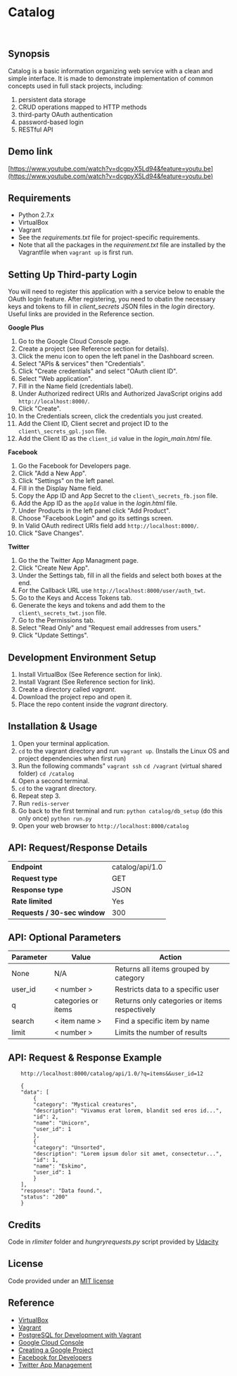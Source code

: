 Catalog
===
<br>

Synopsis
---
Catalog is a basic information organizing web service with a clean and 
simple interface. It is made to demonstrate implementation of common 
concepts used in full stack projects, including:

1. persistent data storage
2. CRUD operations mapped to HTTP methods
3. third-party OAuth authentication
4. password-based login
5. RESTful API


Demo link
---
[https://www.youtube.com/watch?v=dcgpyX5Ld94&feature=youtu.be](https://www.youtube.com/watch?v=dcgpyX5Ld94&feature=youtu.be)


Requirements
---
+ Python 2.7.x
+ VirtualBox
+ Vagrant
+ See the _requirements.txt_ file for project-specific requirements.
+ Note that all the packages in the _requirement.txt_ file are installed
  by the Vagrantfile when `vagrant up` is first run.


Setting Up Third-party Login
---
You will need to register this application with a service below to enable
the OAuth login feature. After registering, you need to obatin the necessary keys
and tokens to fill in _client\_secrets_ JSON files in the _login_ directory.
Useful links are provided in the Reference section.
<br>

**Google Plus**

1. Go to the Google Cloud Console page.
2. Create a project (see Reference section for details).
3. Click the menu icon to open the left panel in the Dashboard screen.
4. Select "APIs & services" then "Credentials".
5. Click "Create credentials" and select "OAuth client ID".
6. Select "Web application".
7. Fill in the Name field (credentials label).
8. Under Authorized redirect URIs and Authorized JavaScript origins add `http://localhost:8000/`.
9. Click "Create".
10. In the Credentials screen, click the credentials you just created.
11. Add the Client ID, Client secret and project ID to the `client\_secrets_gpl.json` file.
12. Add the Client ID as the `client_id` value in the _login\_main.html_ file.

**Facebook**

1. Go the Facebook for Developers page.
2. Click "Add a New App".
3. Click "Settings" on the left panel.
4. Fill in the Display Name field.
5. Copy the App ID and App Secret to the `client\_secrets_fb.json` file.
6. Add the App ID as the `appId` value in the _login.html_ file.
6. Under Products in the left panel click "Add Product".
7. Choose "Facebook Login" and go its settings screen.
8. In Valid OAuth redirect URIs field add `http://localhost:8000/`.
9. Click "Save Changes".

**Twitter**

1. Go the the Twitter App Managment page.
2. Click "Create New App".
3. Under the Settings tab, fill in all the fields and select both boxes at the end.
4. For the Callback URL use `http://localhost:8000/user/auth_twt`.
5. Go to the Keys and Access Tokens tab.
6. Generate the keys and tokens and add them to the `client\_secrets_twt.json` file.
7. Go to the Permissions tab.
8. Select "Read Only" and "Request email addresses from users."
9. Click "Update Settings".


Development Environment Setup
---
1. Install VirtualBox (See Reference section for link).
2. Install Vagrant (See Reference section for link).
3. Create a directory called _vagrant_.
4. Download the project repo and open it.
5. Place the repo content inside the _vagrant_ directory.


Installation & Usage
---
1. Open your terminal application.
2. `cd` to the vagrant directory and run `vagrant up`.
   (Installs the Linux OS and project dependencies when first run)
3. Run the following commands"
    `vagrant ssh`
    `cd /vagrant` (virtual shared folder)
    `cd /catalog`
4. Open a second terminal.
5. `cd` to the vagrant directory.
6. Repeat step 3.
7. Run `redis-server`
8. Go back to the first terminal and run:
    `python catalog/db_setup` (do this only once)
    `python run.py`
9. Open your web browser to `http://localhost:8000/catalog`


API: Request/Response Details
---

|     |     |
| --- | --- |
| **Endpoint** | catalog/api/1.0 |
| **Request type** | GET |
| **Response type** | JSON |
| **Rate limited** | Yes |
| **Requests / 30-sec window** | 300 |


API: Optional Parameters
---

| Parameter | Value | Action |
| --- | --- | --- |
| None | N/A | Returns all items grouped by category |  
| user_id | < number > | Restricts data to a specific user |  
| q | categories or items | Returns only categories or items respectively |  
| search | < item name > | Find a specific item by name |  
| limit | < number > | Limits the number of results |  


API: Request & Response Example
---

        http://localhost:8000/catalog/api/1.0/?q=items&&user_id=12

        {
        "data": [
            {
            "category": "Mystical creatures", 
            "description": "Vivamus erat lorem, blandit sed eros id...", 
            "id": 2, 
            "name": "Unicorn", 
            "user_id": 1
            }, 
            {
            "category": "Unsorted", 
            "description": "Lorem ipsum dolor sit amet, consectetur...", 
            "id": 1, 
            "name": "Eskimo", 
            "user_id": 1
            }
        ], 
        "response": "Data found.", 
        "status": "200"
        }


Credits
---
Code in _rlimiter_ folder and _hungryrequests.py_ script provided by [Udacity](https://www.udacity.com)


License
---
Code provided under an [MIT license](https://github.com/noelnoche/udacity-fsnd-logs-analysis-website/blob/gh-pages/LICENSE.md)


Reference
---
+ [VirtualBox](https://www.virtualbox.org/wiki/Downloads)
+ [Vagrant](https://www.vagrantup.com/downloads.html)
+ [PostgreSQL for Development with Vagrant](https://wiki.postgresql.org/wiki/PostgreSQL_For_Development_With_Vagrant)
+ [Google Cloud Console](https://console.cloud.google.com/)
+ [Creating a Google Project](https://cloud.google.com/resource-manager/docs/creating-managing-projects)
+ [Facebook for Developers ](https://developers.facebook.com/)
+ [Twitter App Management](https://apps.twitter.com/)
